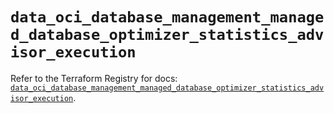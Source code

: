 # `data_oci_database_management_managed_database_optimizer_statistics_advisor_execution`

Refer to the Terraform Registry for docs: [`data_oci_database_management_managed_database_optimizer_statistics_advisor_execution`](https://registry.terraform.io/providers/hashicorp/oci/7.19.0/docs/data-sources/database_management_managed_database_optimizer_statistics_advisor_execution).
